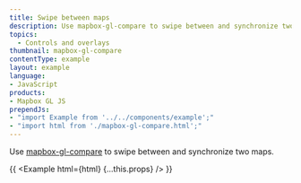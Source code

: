 ```yaml
---
title: Swipe between maps
description: Use mapbox-gl-compare to swipe between and synchronize two maps.
topics:
  - Controls and overlays
thumbnail: mapbox-gl-compare
contentType: example
layout: example
language:
- JavaScript
products:
- Mapbox GL JS
prependJs:
- "import Example from '../../components/example';"
- "import html from './mapbox-gl-compare.html';"
---
```


Use [mapbox-gl-compare](https://github.com/mapbox/mapbox-gl-compare) to swipe between and synchronize two maps.

{{ <Example html={html} {...this.props} /> }}
